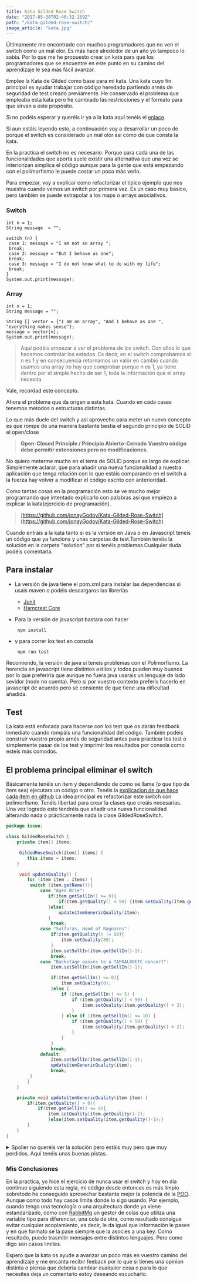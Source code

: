 ```yaml
---
title: Kata Gilded Rose Switch
date: "2017-05-30T02:40:32.169Z"
path: "/kata-gilded-rose-switch/"
image_article: "kata.jpg"
---
```


Últimamente me encontrado con muchos programadores que no ven el switch como un mal olor.
Es más hace alrededor de un año yo tampoco lo sabía. Por lo que me he propuesto crear un kata
para que los programadores que se encuentre en este punto en su camino del aprendizaje
le sea más fácil avanzar.

Emplee la Kata de Gilded como base para mi kata. Una
kata cuyo fin principal es ayudar trabajar con código heredado partiendo arnés de seguridad de test creado previamente.
He conservado el problema que empleaba esta kata pero he cambiado las restricciones
y el formato para que sirvan a este propósito.

Si no podéis esperar y queréis ir ya a la kata aquí tenéis el [enlace](https://github.com/jonayGodoy/Kata-Gilded-Rose-Switch).

Si aun estáis leyendo esto, a continuación voy a desarrollar un poco de porque el switch es
considerado un mal olor así como de que consta la kata.

En la practica el switch no es necesario.
Porque para cada una de las funcionalidades que aporta suele existir una alternativa que
una vez se interiorizan simplica el código aunque para la gente que está empezando con el
polimorfismo le puede costar un poco más verlo.


Para empezar, voy a explicar como refactorizar el tipico ejemplo que nos muestra cuando vemos
un switch por primera vez. Es un caso muy basico, pero también se puede extrapolar a los maps
o arrays asociativos.

### Switch

```
int n = 1;
String message  = "";

switch (n) {
 case 1: message = "I am not an array ";
 break;
 case 2: message = "But I behave as one";
 break;
 case 3: message = "I do not know what to do with my life";
 break;
}
System.out.print(message);
```

### Array
```
int n = 1;
String message = "";

String [] vector = {"I am an array", "And I behave as one ", "everything makes sense"};
message = vector[n];
System.out.print(message);
```

> Aquí podéis empezar a ver el problema de los switch.
Con ellos lo que hacemos controlar los estados. Es decir, en el switch comprobamos si n es 1
y en consecuencia retornamos un valor en cambio cuando usamos una array no hay que comprobar
porque n es 1, ya tiene dentro por el simple hecho de ser 1, toda la información que el array necesita.

Vale, recordad este concepto.



Ahora el problema que da origen a esta kata. Cuando en cada cases tenemos métodos o estructuras distintas.

Lo que más duele del switch y así aprovecho para meter un nuevo concepto es que rompe
de una manera bastante bestia el segundo principio de SOLID el open/close

> **Open-Closed Principle / Principio Abierto-Cerrado**
> **Vuestro código debe permitir extensiones pero no modificaciones.**


No quiero meterme mucho en el tema de SOLID porque es largo de explicar.
Simplemente aclarar, que para añadir una nueva funcionalidad a nuestra aplicación
que tenga relación con lo que estáis comparando en el switch a la fuerza hay volver
a modificar el código escrito con anterioridad.


Como tantas cosas en la programación esto se ve mucho mejor programando que intentado explicarlo con
palabras así que empiezo a explicar la kata(ejercicio de programación).

> [https://github.com/jonayGodoy/Kata-Gilded-Rose-Switch](https://github.com/jonayGodoy/Kata-Gilded-Rose-Switch)

Cuando entráis a la kata tanto si es la versión en Java o en Javascript teneís un código
que ya funciona y unas carpetas de test.También tenéis la solución en la carpeta "solution" por
si tenéis problemas.Cualquier duda podéis comentarla.


## Para instalar
- La versión de java tiene el pom.xml para instalar las dependencias si usais maven o
podéis descargaros las librerías
    - [Junit](https://mvnrepository.com/artifact/junit/junit/4.10)
    - [Hamcrest Core](https://mvnrepository.com/artifact/org.hamcrest/hamcrest-core/1.3)

- Para la versión de javascript bastara con hacer

	``` npm install```

- y para correr los test en consola

	``` npm run test```

Recomiendo, la versión de java si teneís problemas con el Polimorfismo.
La herencia en javascript tiene distintos estilos y todos pueden muy buenos por lo que
preferiría que aunque no fuera java usarais un lenguaje de lado sevidor (node no cuenta).
Pero si por vuestro contexto preferís hacerlo en javascript de acuerdo pero sé consiente
de que tiene una dificultad añadida.

## Test

La kata está enfocada para hacerse con los test
que os darán feedback inmediato cuando rompáis una funcionalidad del código. También
podéis construir vuestro propio arnés de seguridad antes para practicar los test o simplemente
pasar de los test y imprimir los resultados por consola como esteís más comodos.


## El problema principal eliminar el switch

 
Básicamente tenéis un ítem y dependiendo de como se llame (o que tipo de ítem sea)
ejecutara un código o otro. Tenéis la [explicacion de que hace cada ítem en github](https://github.com/jonayGodoy/Kata-Gilded-Rose-Switch#gilded-rose-switch-1)
La idea principal es refactorizar este switch con polimorfismo. Tenéis libertad para
crear la clases que creáis necesarias. Una vez logrado esto tendréis que añadir una nueva
funcionalidad alterando nada o prácticamente nada la clase GildedRoseSwitch.

```Java
package issue;

class GildedRoseSwitch {
    private ítem[] ítems;

     GildedRoseSwitch(ítem[] ítems) {
        this.ítems = ítems;
    }

     void updateQuality() {
        for (ítem ítem : ítems) {
         switch (ítem.getName()){
             case "Aged Brie":
                if(ítem.getSellIn() >= 0){
                    if(ítem.getQuality() < 50) {ítem.setQuality(ítem.getQuality() + 1);}
                }else{
                    updateítemGenericQuality(ítem);
                }
                 break;
             case "Sulfuras, Hand of Ragnaros":
                 if(ítem.getQuality() != 80){
                     ítem.setQuality(80);
                 }
                 ítem.setSellIn(ítem.getSellIn()-1);
                 break;
             case "Backstage passes to a TAFKAL80ETC concert":
                 ítem.setSellIn(ítem.getSellIn()-1);

                 if(ítem.getSellIn() <= 0){
                     ítem.setQuality(0);
                 }else {
                     if (ítem.getSellIn() <= 5) {
                         if (ítem.getQuality() < 50) {
                             ítem.setQuality(ítem.getQuality() + 3);
                         }
                     } else if (ítem.getSellIn() <= 10) {
                         if (ítem.getQuality() < 50) {
                             ítem.setQuality(ítem.getQuality() + 2);
                         }
                     }
                 }
                 break;
             default:
                 ítem.setSellIn(ítem.getSellIn()-1);
                 updateítemGenericQuality(ítem);
                 break;
         }
        }
    }

    private void updateítemGenericQuality(ítem ítem) {
        if(ítem.getQuality() > 0){
            if(ítem.getSellIn() <= 0){
                ítem.setQuality(ítem.getQuality()-2);
                }else{ítem.setQuality(ítem.getQuality()-1);}
        }
    }
}
```

<details>
<summary>Spolier no queréis ver la solución pero estáis muy pero que muy perdidos. Aquí tenéis unas buenas pistas.</summary>
    <details>
        <summary> 
         Estáis seguros de que quieres verlo, luego no hay vuelta atrás
        ¿Por qué no lo intentas un poco más?
        </summary>
        <ul>
           <li>El primer paso olvidaos que teneís diferentes ítems. Empezar a programar con uno solo, es decir solo
           con el comportamiento base.
           <li>Borrar el switch ya que no teneis varios ítems ya no lo necesitáis.
           <li>A continuación, crear un método updateítem en el ítem y mover el comportamiento base al método.
           <li>Tiene sentido es mejor que el ítem tenga la responsabilidad de como se actualiza.
           <li>Ahora gilde rose simplemente recorrerá los ítems y los mandará a actualizar.
           <li>Por último crear una clase una clase que herede de ítem. Como por ejemplo AgeBrie.
           <li>¿Qué pasará ahora si sobrescribes el método updateítem con el comportamiento de Age Bried y después lo metes en la lista de ítems?
        </ul>
      
   </details>
</details>


### Mis Conclusiones
En la practica, yo hice el ejercicio de nunca usar el switch y hoy en día
continuo siguiendo esta regla, mi código desde entonces es más limpio sobretodo
 he conseguido aprovechar bastante mejor la potencia de la [POO](https://es.wikipedia.org/wiki/Programaci%C3%B3n_orientada_a_objetos).
  Aunque como todo hay casos limite donde lo sigo usando. Por ejemplo, cuando tengo una
tecnología o una arquitectura donde ya viene estandarizado, como con
[RabbitMq](https://es.wikipedia.org/wiki/RabbitMQ) un gestor de colas que utiliza
 una variable tipo para diferenciar, una cola de otra, como resultado consigue
evitar cualquier acoplamiento, es decir, le da igual que información le pases
y en que formato se la pase siempre que la asocies a una key. Como resultado,
puede trasmitir mensajes entre distintos lenguajes. Pero como digo
son casos limites.

 
Espero que la kata os ayude a avanzar un poco más en vuestro camino del aprendizaje y
me encanta recibir feeback por lo que si tienes una opinion distinta o piensa que
deberia cambiar cualquier cosa o para lo que necesites deja un comentario estoy deseando escucharlo. 